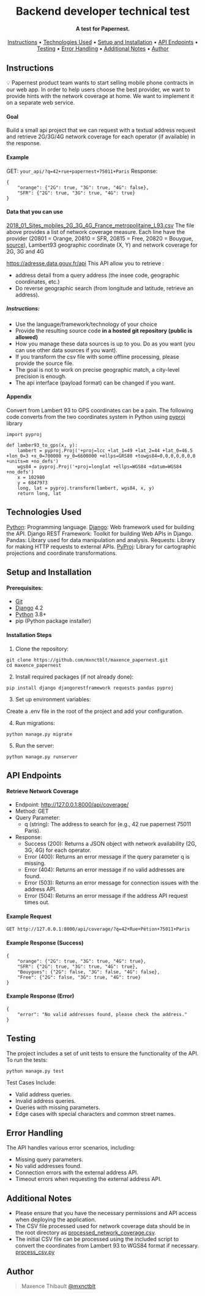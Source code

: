 <h1 align="center">Backend developer technical test</h1>
<h4 align="center">A test for Papernest.</h4>
<p align="center">
  <a href="#instructions">Instructions</a> •
  <a href="#technologies-used">Technologies Used</a> •
  <a href="#setup-and-installation">Setup and Installation</a> •
  <a href="#api-endpoints">API Endpoints</a> •
  <a href="#testing">Testing</a> •
  <a href="#error-handling">Error Handling</a> •
  <a href="#additional-notes">Additional Notes</a> •
  <a href="#author">Author</a>
</p>

## Instructions

💡 Papernest product team wants to start selling mobile phone contracts in our web app. In order to help users choose the best provider, we want to provide hints with the network coverage at home. We want to implement it on a separate web service.

#### Goal

Build a small api project that we can request with a textual address request and retrieve 2G/3G/4G network coverage for each operator (if available) in the response.

#### Example

GET: `your_api/?q=42+rue+papernest+75011+Paris`
Response:

```
{
	"orange": {"2G": true, "3G": true, "4G": false},
	"SFR": {"2G": true, "3G": true, "4G": true}
}
```

#### Data that you can use

[2018_01_Sites_mobiles_2G_3G_4G_France_metropolitaine_L93.csv](.2018_01_Sites_mobiles_2G_3G_4G_France_metropolitaine_L93.csv)
The file above provides a list of network coverage measure. Each line have the provider (20801 = Orange, 20810 = SFR, 20815 = Free, 20820 = Bouygue, [source](https://fr.wikipedia.org/wiki/Mobile_Network_Code#Tableau_des_MNC_pour_la_France_m%C3%A9tropolitaine)), Lambert93 geographic coordinate (X, Y) and network coverage for 2G, 3G and 4G

https://adresse.data.gouv.fr/api This API allow you to retrieve :

- address detail from a query address (the insee code, geographic coordinates, etc.)
- Do reverse geographic search (from longitude and latitude, retrieve an address).

##### Instructions:

- Use the language/framework/technology of your choice
- Provide the resulting source code **in a hosted git repository (public is allowed)**
- How you manage these data sources is up to you. Do as you want (you can use other data sources if you want).
- If you transform the csv file with some offline processing, please provide the source file.
- The goal is not to work on precise geographic match, a city-level precision is enough.
- The api interface (payload format) can be changed if you want.

#### Appendix

Convert from Lambert 93 to GPS coordinates can be a pain. The following code converts from the two coordinates system in Python using [pyproj](https://pypi.org/project/pyproj/) library

```
import pyproj

def lamber93_to_gps(x, y):
	lambert = pyproj.Proj('+proj=lcc +lat_1=49 +lat_2=44 +lat_0=46.5 +lon_0=3 +x_0=700000 +y_0=6600000 +ellps=GRS80 +towgs84=0,0,0,0,0,0,0 +units=m +no_defs')
	wgs84 = pyproj.Proj('+proj=longlat +ellps=WGS84 +datum=WGS84 +no_defs')
	x = 102980
	y = 6847973
	long, lat = pyproj.transform(lambert, wgs84, x, y)
	return long, lat
```

## Technologies Used

[Python](https://www.python.org/): Programming language.
[Django](https://www.djangoproject.com/): Web framework used for building the API.
Django REST Framework: Toolkit for building Web APIs in Django.
Pandas: Library used for data manipulation and analysis.
Requests: Library for making HTTP requests to external APIs.
[PyProj](https://pypi.org/project/pyproj/): Library for cartographic projections and coordinate transformations.

## Setup and Installation

#### Prerequisites:

- [Git](https://git-scm.com/)
- [Django](https://www.djangoproject.com/) 4.2
- [Python](https://www.python.org/) 3.8+
- pip (Python package installer)

#### Installation Steps

1. Clone the repository:

```
git clone https://github.com/mxnctblt/maxence_papernest.git
cd maxence_papernest
```

2. Install required packages (if not already done):

```
pip install django djangorestframework requests pandas pyproj
```

3. Set up environment variables:

Create a .env file in the root of the project and add your configuration.

4. Run migrations:

```
python manage.py migrate
```

5. Run the server:

```
python manage.py runserver
```

## API Endpoints

#### Retrieve Network Coverage

- Endpoint: http://127.0.0.1:8000/api/coverage/
- Method: GET
- Query Parameter:
  - q (string): The address to search for (e.g., 42 rue papernest 75011 Paris).
- Response:
  - Success (200): Returns a JSON object with network availability (2G, 3G, 4G) for each operator.
  - Error (400): Returns an error message if the query parameter q is missing.
  - Error (404): Returns an error message if no valid addresses are found.
  - Error (503): Returns an error message for connection issues with the address API.
  - Error (504): Returns an error message if the address API request times out.

#### Example Request

```
GET http://127.0.0.1:8000/api/coverage/?q=42+Rue+Pétion+75011+Paris
```

#### Example Response (Success)

```
{
    "orange": {"2G": true, "3G": true, "4G": true},
    "SFR": {"2G": true, "3G": true, "4G": true},
    "Bouygues": {"2G": false, "3G": false, "4G": false},
    "Free": {"2G": false, "3G": true, "4G": true}
}
```

#### Example Response (Error)

```
{
    "error": "No valid addresses found, please check the address."
}
```

## Testing

The project includes a set of unit tests to ensure the functionality of the API. To run the tests:

```
python manage.py test
```

Test Cases Include:

- Valid address queries.
- Invalid address queries.
- Queries with missing parameters.
- Edge cases with special characters and common street names.

## Error Handling

The API handles various error scenarios, including:

- Missing query parameters.
- No valid addresses found.
- Connection errors with the external address API.
- Timeout errors when requesting the external address API.

## Additional Notes

- Please ensure that you have the necessary permissions and API access when deploying the application.
- The CSV file processed used for network coverage data should be in the root directory as [processed_network_coverage.csv](processed_network_coverage.csv).
- The initial CSV file can be processed using the included script to convert the coordinates from Lambert 93 to WGS84 format if necessary. [process_csv.py](process_csv.py)

## Author

> Maxence Thibault [@mxnctblt](https://github.com/mxnctblt)
